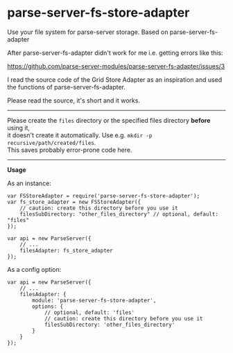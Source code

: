 # parse-server-fs-store-adapter

Use your file system for parse-server storage. Based on parse-server-fs-adapter

After parse-server-fs-adapter didn't work for me i.e. getting errors like this:

https://github.com/parse-server-modules/parse-server-fs-adapter/issues/3

I read the source code of the Grid Store Adapter as an inspiration
and used the functions of parse-server-fs-adapter.  

Please read the source, it's short and it works.

- - -

Please create the `files` directory or the specified files directory **before** using it,  
it doesn't create it automatically. Use e.g. `mkdir -p recursive/path/created/files`.  
This saves probably error-prone code here.

- - -

**Usage**

As an instance:

    var FSStoreAdapter = require('parse-server-fs-store-adapter');
    var fs_store_adapter = new FSStoreAdapter({
        // caution: create this directory before you use it
        filesSubDirectory: "other_files_directory" // optional, default: "files"
    });

    var api = new ParseServer({
        // ...
        filesAdapter: fs_store_adapter
    });

As a config option:

    var api = new ParseServer({
        // ...
        filesAdapter: {
            module: 'parse-server-fs-store-adapter',
            options: {
                // optional, default: 'files'
                // caution: create this directory before you use it
                filesSubDirectory: 'other_files_directory'
            }
        }
    });

